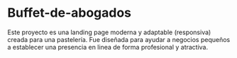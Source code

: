 # Buffet-de-abogados
Este proyecto es una landing page moderna y adaptable (responsiva) creada para una pastelería. Fue diseñada para ayudar a negocios pequeños a establecer una presencia en linea de forma profesional y atractiva.
